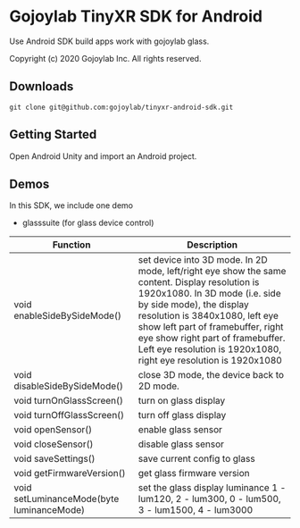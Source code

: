 # Gojoylab TinyXR SDK for Android

Use Android SDK build apps work with gojoylab glass.

Copyright (c) 2020 Gojoylab Inc. All rights reserved.

## Downloads

```
git clone git@github.com:gojoylab/tinyxr-android-sdk.git
```

## Getting Started

Open Android Unity and import an Android project.

## Demos

In this SDK, we include one demo

- glasssuite (for glass device control)

Function | Description
---|---
void enableSideBySideMode() | set device into 3D mode. In 2D mode, left/right eye show the same content. Display resolution is 1920x1080. In 3D mode (i.e. side by side mode), the display resolution is 3840x1080, left eye show left part of framebuffer, right eye show right part of framebuffer. Left eye resolution is 1920x1080, right eye resolution is 1920x1080
void disableSideBySideMode() | close 3D mode, the device back to 2D mode.
void turnOnGlassScreen() | turn on glass display
void turnOffGlassScreen() | turn off glass display
void openSensor() | enable glass sensor
void closeSensor() | disable glass sensor
void saveSettings() | save current config to glass
void getFirmwareVersion() | get glass firmware version
void setLuminanceMode(byte luminanceMode) | set the glass display luminance 1 - lum120, 2 - lum300, 0 - lum500, 3 - lum1500, 4 - lum3000
